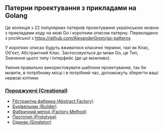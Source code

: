 ## Патерни проектування з прикладами на Golang

Це колекція з 22 популярних патернів проектування українською мовою з прикладами коду на мові Go і коротким описом 
патерну.
Перекладено з російської з https://github.com/AlexanderGrom/go-patterns

У коротких описах будуть вживатися класичні терміни, такі як Клас, Об'єкт, Абстрактний Клас. Застосовується до мови Go, це Тип, Значення цього типу і Інтерфейс (де це можливо).

Уміння правильно використовувати шаблони проектування, так би мовити, в потрібному місці і в потрібний час, допоможуть зберегти ваші нервові клітини.

### [Породжуючі (Creational)](Creational)

* [Fбстрактна фабрика (Abstract Factory)](Creational/AbstractFactory)
* [Будівельник (Builder)](Creational/Builder)
* [Фабричний метод (Factory Method)](Creational/FactoryMethod)
* [Прототип (Prototype)](Creational/Prototype)
* [Одинак (Singleton)](Creational/Singleton)